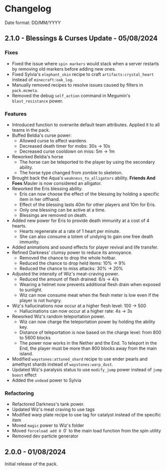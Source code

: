 # Changelog

Date format: DD/MM/YYYY

## 2.1.0 - Blessings & Curses Update - 05/08/2024

### Fixes

-   Fixed the issue where `spin markers` would stack when a server restarts by removing old markers before adding new ones.
-   Fixed Sylvia's `elephant_skin` recipe to craft `artifacts:crystal_heart` instead of `minecraft:oak_log`.
-   Manually removed recipes to resolve issues caused by filters in `pack.mcmeta`.
-   Removed the debug `self_action` command in Megumin's `blast_resistance` power.

### Features

-   Introduced function to overwrite default team attributes. Applied it to all teams in the pack.
-   Buffed Beldia's curse power:
    -   Allowed curse to affect wardens
    -   Decreased death timer for mobs: 30s -> 10s
    -   Decreased curse cooldown on miss: 5m -> 1m
-   Reworked Beldia's horse
    -   The horse can be teleported to the player by using the secondary ability.
    -   The horse type changed from zombie to skeleton.
-   Brought back the Aqua's `weakness_to_alligators` ability. **Friends And Foes** Mauler is now considered an alligator.
-   Reworked the Eris blessing ability.
    -   Eris can now choose the effect of the blessing by holding a specific item in her offhand.
    -   Effect of the blessing lasts 40m for other players and 10m for Eris.
    -   Only one blessing can be active at a time.
    -   Blessings are removed on death.
-   Added new power for Eris to provide death immunity at a cost of 4 hearts.
    -   Hearts regenerate at a rate of 1 heart per minute.
    -   She can also consume a totem of undying to gain one free death immunity.
-   Added animations and sound effects for player revival and life transfer.
-   Refined Darkness' clumsy power to reduce its annoyance.
    -   Removed the chance to drop the whole hotbar.
    -   Reduced the chance to drop held items: 10% -> 9%
    -   Reduced the chance to miss attacks: 30% -> 20%
-   Adjusted the intensity of Wiz's meat-craving power.
    -   Reduced the amount of flesh drained: 6/s -> 4/s
    -   Wearing a helmet now prevents additional flesh drain when exposed to sunlight.
    -   Wiz can now consume meat when the flesh meter is low even if the player is not hungry.
-   Wiz's hallucinations now occur at a higher flesh level: 100 -> 500
    -   Hallucinations can now occur at a higher rate: 4s -> 3s
-   Reworked Wiz's random teleportation power.
    -   Wiz can now charge the teleportation power by holding the ability key.
    -   Distance of teleportation is now based on the charge level: from 800 to 5600 blocks
    -   The power now works in the Nether and the End. To teleport in the End, the player must be more than 800 blocks away from the main island.
-   Modified `waystones:attuned_shard` recipe to use ender pearls and amethyst shards instead of `waystones:warp_dust`.
-   Updated Wiz's paralysis status to use `modify_jump` power instead of `jump boost` effect
-   Added the `undead` power to Sylvia

### Refactoring

-   Refactored Darkness's tank power.
-   Updated Wiz's meat craving to use tags
-   Modified warp plate recipe to use tag for catalyst instead of the specific item
-   Moved `magic` power to Wiz's folder
-   Moved `forceload add 0 `0` to the main load function from the spin utility
-   Removed dev particle generator

## 2.0.0 - 01/08/2024

Initial release of the pack.
